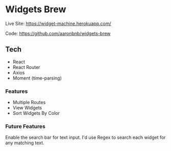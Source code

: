 # Widgets Brew

Live Site: https://widget-machine.herokuapp.com/

Code: https://github.com/aaronbnb/widgets-brew

## Tech

- React
- React Router
- Axios
- Moment (time-parsing)


### Features

- Multiple Routes
- View Widgets
- Sort Widgets By Color

### Future Features

Enable the search bar for text input. I'd use Regex to search each widget for any matching text.
